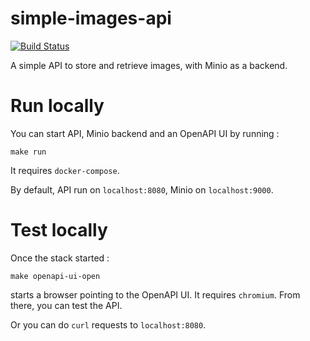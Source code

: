 # simple-images-api

[![Build Status](https://travis-ci.com/norbjd/simple-images-api.svg?branch=master)](https://travis-ci.com/norbjd/simple-images-api)

A simple API to store and retrieve images, with Minio as a backend.

# Run locally

You can start API, Minio backend and an OpenAPI UI by running :

```
make run
```

It requires `docker-compose`.

By default, API run on `localhost:8080`, Minio on `localhost:9000`.

# Test locally

Once the stack started :

```
make openapi-ui-open
```

starts a browser pointing to the OpenAPI UI. It requires `chromium`. From there, you can test the API.

Or you can do `curl` requests to `localhost:8080`.